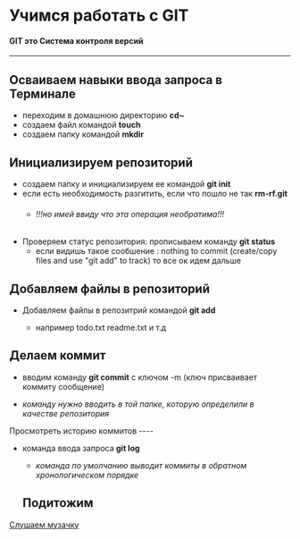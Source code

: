  #   Учимся работать с  GIT 

#### GIT это Система контроля версий
----

 Осваиваем навыки ввода запроса в Терминале
   ----
 -  переходим в домашнюю директорию **cd~**
 -  создаем файл командой    **touch**
 -  создаем папку командой   **mkdir**
   
 Инициализируем репозиторий
 ----
  - создаем папку и инициализируем ее командой **git init**
  - если есть необходимость разгитить, если что пошло не так **rm-rf.git**
       - ###### *!!!но имей ввиду что эта операция необратима!!!*
  - Проверяем статус репозитория: прописываем команду **git status**
       - если видишь такое сообшение : nothing to commit (create/copy files and use "git add" to track)  то все ок идем дальше

  Добавляем файлы в репозиторий
  ----
  - Добавляем файлы в репозитрий командой **git add**
    
    - например  todo.txt  readme.txt и т.д

   Делаем коммит
   ----
  - вводим команду **git commit** с ключом -m (ключ присваивает коммиту сообщение)
      
  - *команду нужно вводить в той папке, которую определили в качестве репозитория*
    
  Просмотреть историю коммитов
    ----
  - команда ввода запроса **git log**
    
     - *команда по умолчанию выводит коммиты в обратном хронологическом порядке*

    Подитожим
    ----
    
      
    
         
         
         
   





[Слушаем музачку](https://www.radiorecord.ru "RadioRecord")

